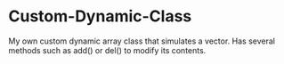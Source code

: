 # Custom-Dynamic-Class
My own custom dynamic array class that simulates a vector. Has several methods such as add() or del() to modify its contents.
